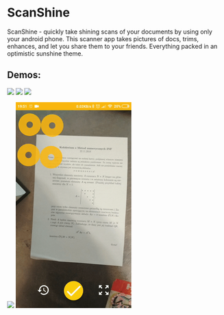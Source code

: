 # ScanShine
ScanShine - quickly take shining scans of your documents by using only your android phone. This scanner app takes pictures of docs, trims, enhances, and let you share them to your friends. Everything packed in an optimistic sunshine theme.

## Demos:
![](demo/jajo.gif)
![](demo/bill.gif)
![](demo/yakao.gif)

![](demo/mn_detect.gif)
![](demo/mn_proceed.gif)



